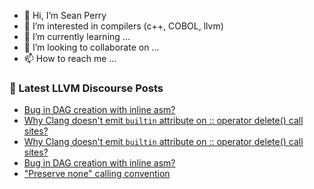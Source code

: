 - 👋 Hi, I’m Sean Perry
- 👀 I’m interested in compilers (c++, COBOL, llvm)
- 🌱 I’m currently learning ...
- 💞️ I’m looking to collaborate on ...
- 📫 How to reach me ...

<!---
s66perry/s66perry is a ✨ special ✨ repository because its `README.md` (this file) appears on your GitHub profile.
You can click the Preview link to take a look at your changes.
--->
### 📕 Latest LLVM Discourse Posts

<!-- DISCOURSE-LLVM:START -->
- [Bug in DAG creation with inline asm?](https://discourse.llvm.org/t/bug-in-dag-creation-with-inline-asm/60245/4)
- [Why Clang doesn&#39;t emit `builtin` attribute on :: operator delete&lpar;&rpar; call sites?](https://discourse.llvm.org/t/why-clang-doesnt-emit-builtin-attribute-on-operator-delete-call-sites/60242/6)
- [Why Clang doesn&#39;t emit `builtin` attribute on :: operator delete&lpar;&rpar; call sites?](https://discourse.llvm.org/t/why-clang-doesnt-emit-builtin-attribute-on-operator-delete-call-sites/60242/5)
- [Bug in DAG creation with inline asm?](https://discourse.llvm.org/t/bug-in-dag-creation-with-inline-asm/60245/3)
- [&quot;Preserve none&quot; calling convention](https://discourse.llvm.org/t/preserve-none-calling-convention/60276/1)
<!-- DISCOURSE-LLVM:END -->
